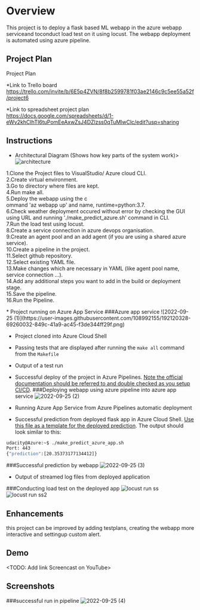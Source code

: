 # Overview

This project is to deploy a flask based ML webapp in the azure webapp serviceand toconduct load test on it using locust. The webapp deployment is automated using azure pipeline.

## Project Plan
Project Plan

*Link to Trello board https://trello.com/invite/b/6E5p4ZVN/8f8b2599781f03ae2146c9c5ee55a52f/project6


*Link to spreadsheet project plan  https://docs.google.com/spreadsheets/d/1-eWv2khCIhTI6tuPomEeAxwZsJ4DZlzss0qTuMlwClc/edit?usp=sharing

## Instructions


* Architectural Diagram (Shows how key parts of the system work)>
![architecture](https://user-images.githubusercontent.com/108992155/192412566-32f24aa5-55db-4a25-9b5e-18af5d30a1ba.PNG)
<p>
1.Clone the Project files to VisualStudio/ Azure cloud CLI.<br>
2.Create virtual environment.<br>
3.Go to directory where files are kept.<br>
4.Run make all.<br>
5.Deploy the webapp using the c<br>ommand 'az webapp up' and name, runtime=python:3.7.<br>
6.Check weather deployment occured without error by checking the GUI using URL and running './make_predict_azure.sh' command in CLI.<br>
7.Run the load test using locust.<br>
8.Create a service connection in azure devops organisation.<br>
9.Create an agent pool and an add agent (if you are using a shared azure service).<br>
10.Create a pipeline in the project.<br>
11.Select github repository.<br>
12.Select existing YAML file.<br>
13.Make changes which are necessary in YAML (like agent pool name, service connection ...).<br>
14.Add any additional steps you want to add in the build or deployment stage.<br>
15.Save the pipeline.<br>
16.Run the Pipeline.<br>
</p>
* Project running on Azure App Service
###Azure app service
![2022-09-25 (1)](https://user-images.githubusercontent.com/108992155/192120328-69260032-849c-41a9-ac45-f3de344ff29f.png)

* Project cloned into Azure Cloud Shell

* Passing tests that are displayed after running the `make all` command from the `Makefile`

* Output of a test run

* Successful deploy of the project in Azure Pipelines.  [Note the official documentation should be referred to and double checked as you setup CI/CD](https://docs.microsoft.com/en-us/azure/devops/pipelines/ecosystems/python-webapp?view=azure-devops).
###Deploying webapp using azure pipeline into azure app service
![2022-09-25 (2)](https://user-images.githubusercontent.com/108992155/192120282-5246a7a0-37f4-4308-9627-3d8dde4b06be.png)

* Running Azure App Service from Azure Pipelines automatic deployment

* Successful prediction from deployed flask app in Azure Cloud Shell.  [Use this file as a template for the deployed prediction](https://github.com/udacity/nd082-Azure-Cloud-DevOps-Starter-Code/blob/master/C2-AgileDevelopmentwithAzure/project/starter_files/flask-sklearn/make_predict_azure_app.sh).
The output should look similar to this:

```bash
udacity@Azure:~$ ./make_predict_azure_app.sh
Port: 443
{"prediction":[20.35373177134412]}
```
###Successful prediction by webapp
![2022-09-25 (3)](https://user-images.githubusercontent.com/108992155/192120485-0c8d48ce-f4b0-45fe-8aec-8dbcfa288568.png)


* Output of streamed log files from deployed application


###Conducting load test on the deployed app
![locust run ss](https://user-images.githubusercontent.com/108992155/192152707-0b8d8392-9385-4efb-bb6a-573fe45c2504.JPG)
![locust run ss2](https://user-images.githubusercontent.com/108992155/192152713-6ecc16b3-ced0-4a39-a31d-bdf110b159ac.JPG)

> 
## Enhancements

this project can be improved by adding testplans, creating the webapp  more interactive and settingup custom alert.

## Demo 

<TODO: Add link Screencast on YouTube>


## Screenshots







###successful run in pipeline
![2022-09-25 (4)](https://user-images.githubusercontent.com/108992155/192120545-fd6195eb-b9c7-45fc-98cb-bcbcfd26dcf1.png)



